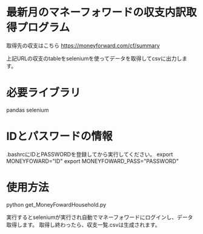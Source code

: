 # 最新月のマネーフォワードの収支内訳取得プログラム
取得先の収支はこちら
https://moneyforward.com/cf/summary

上記URLの収支のtableをseleniumを使ってデータを取得してcsvに出力します。

# 必要ライブラリ
pandas
selenium

# IDとパスワードの情報
.bashrcにIDとPASSWORDを登録してから実行してください。
export MONEYFOWARD="ID"
export MONEYFOWARD_PASS="PASSWORD"

# 使用方法
python get_MoneyFowardHousehold.py

実行するとseleniumが実行され自動でマネーフォワードにログインし、データ取得します。
取得し終わったら、収支一覧.csvは生成されます。